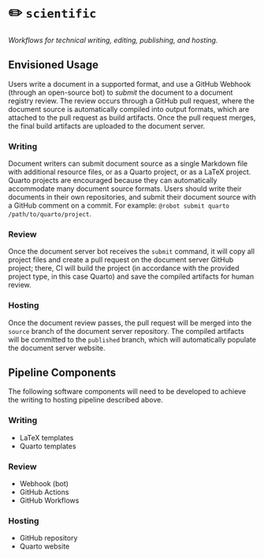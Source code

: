# ✏️ `scientific`

*Workflows for technical writing, editing, publishing, and hosting.*

## Envisioned Usage

Users write a document in a supported format, and use a GitHub Webhook (through an open-source bot) to *submit* the document to a document registry review.
The review occurs through a GitHub pull request, where the document source is automatically compiled into output formats, which are attached to the pull request as build artifacts.
Once the pull request merges, the final build artifacts are uploaded to the document server.

### Writing

Document writers can submit document source as a single Markdown file with additional resource files, or as a Quarto project, or as a LaTeX project.
Quarto projects are encouraged because they can automatically accommodate many document source formats.
Users should write their documents in their own repositories, and submit their document source with a GitHub comment on a commit.
For example: `@robot submit quarto /path/to/quarto/project`.

### Review

Once the document server bot receives the `submit` command, it will copy all project files and create a pull request on the document server GitHub project; there, CI will build the project (in accordance with the provided project type, in this case Quarto) and save the compiled artifacts for human review.

### Hosting

Once the document review passes, the pull request will be merged into the `source` branch of the document server repository.
The compiled artifacts will be committed to the `published` branch, which will automatically populate the document server website.

## Pipeline Components

The following software components will need to be developed to achieve the writing to hosting pipeline described above.

### Writing

-   LaTeX templates
-   Quarto templates

### Review

-   Webhook (bot)
-   GitHub Actions
-   GitHub Workflows

### Hosting

-   GitHub repository
-   Quarto website